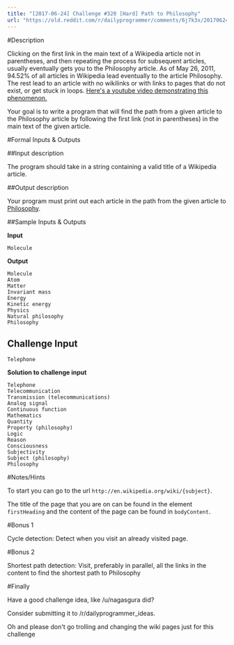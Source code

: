 ```yaml
---
title: "[2017-06-24] Challenge #320 [Hard] Path to Philosophy"
url: "https://old.reddit.com/r/dailyprogrammer/comments/6j7k3x/20170624_challenge_320_hard_path_to_philosophy/"
---
```


#Description

Clicking on the first link in the main text of a Wikipedia article not in parentheses, and then repeating the process for subsequent articles, usually eventually gets you to the Philosophy article. As of May 26, 2011, 94.52% of all articles in Wikipedia lead eventually to the article Philosophy. The rest lead to an article with no wikilinks or with links to pages that do not exist, or get stuck in loops. 
[Here's a youtube video demonstrating this phenomenon.](http://www.youtube.com/watch?v=vehDe2lSptU) 

Your goal is to write a program that will find the path from a given article to the Philosophy article by following the first link (not in parentheses) in the main text of the given article.

#Formal Inputs & Outputs

##Input description

The program should take in a string containing a valid title of a Wikipedia article.

##Output description

Your program must print out each article in the path from the given article to [Philosophy](http://en.wikipedia.org/wiki/Philosophy).

##Sample Inputs & Outputs

**Input**

    Molecule

**Output**

    Molecule 
    Atom 
    Matter 
    Invariant mass 
    Energy 
    Kinetic energy 
    Physics 
    Natural philosophy 
    Philosophy 


## Challenge Input

    Telephone
**Solution to challenge input**

    Telephone
    Telecommunication
    Transmission (telecommunications)
    Analog signal
    Continuous function
    Mathematics
    Quantity
    Property (philosophy)
    Logic
    Reason
    Consciousness
    Subjectivity
    Subject (philosophy)
    Philosophy

#Notes/Hints

To start you can go to the url `http://en.wikipedia.org/wiki/{subject}`.

The title of the page that you are on can be found in the element `firstHeading` and the content of the page can be found in `bodyContent`.

#Bonus 1

Cycle detection: Detect when you visit an already visited page.

#Bonus 2

Shortest path detection: Visit, preferably in parallel, all the links in the content to find the shortest path to Philosophy

#Finally

Have a good challenge idea, like /u/nagasgura did?

Consider submitting it to /r/dailyprogrammer_ideas.

Oh and please don't go trolling and changing the wiki pages just for this challenge 